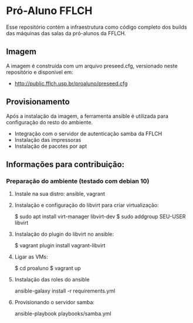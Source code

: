 # Pró-Aluno FFLCH

Esse repositório contém a infraestrutura como código completo dos builds das 
máquinas das salas da pró-alunos da FFLCH. 

## Imagem

A imagem é construída com um arquivo preseed.cfg, versionado neste repositório
e disponível em:

 - http://public.fflch.usp.br/proaluno/preseed.cfg

## Provisionamento

Após a instalação da imagem, a ferramenta ansible é utilizada para configuração 
do resto do ambiente.

 - Integração com o servidor de autenticação samba da FFLCH
 - Instalação das impressoras
 - Instalação de pacotes por apt

## Informações para contribuição:

### Preparação do ambiente (testado com debian 10)

1. Instale na sua distro: ansible, vagrant

2. Instalação e configuração do libvirt para criar virtualização:

    $ sudo apt install virt-manager libvirt-dev
    $ sudo addgroup SEU-USER libvirt

3. Instalação do plugin do libvirt no ansible:

    $ vagrant plugin install vagrant-libvirt

4. Ligar as VMs:

    $ cd proaluno
    $ vagrant up

5. Instalação das roles do ansible

    ansible-galaxy install -r requirements.yml

6. Provisionando o servidor samba:

    ansible-playbook playbooks/samba.yml


